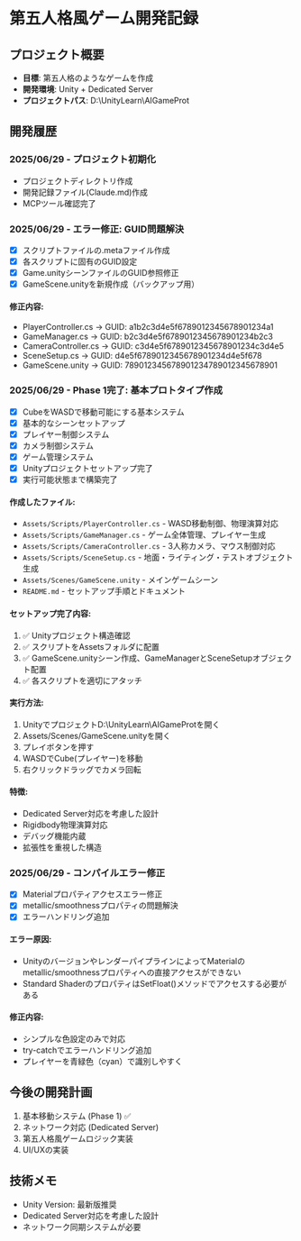 # 第五人格風ゲーム開発記録

## プロジェクト概要
- **目標**: 第五人格のようなゲームを作成
- **開発環境**: Unity + Dedicated Server
- **プロジェクトパス**: D:\UnityLearn\AIGameProt

## 開発履歴

### 2025/06/29 - プロジェクト初期化
- プロジェクトディレクトリ作成
- 開発記録ファイル(Claude.md)作成
- MCPツール確認完了

### 2025/06/29 - エラー修正: GUID問題解決
- [x] スクリプトファイルの.metaファイル作成
- [x] 各スクリプトに固有のGUID設定
- [x] Game.unityシーンファイルのGUID参照修正
- [x] GameScene.unityを新規作成（バックアップ用）

#### 修正内容:
- PlayerController.cs → GUID: a1b2c3d4e5f6789012345678901234a1
- GameManager.cs → GUID: b2c3d4e5f6789012345678901234b2c3
- CameraController.cs → GUID: c3d4e5f6789012345678901234c3d4e5
- SceneSetup.cs → GUID: d4e5f6789012345678901234d4e5f678
- GameScene.unity → GUID: 789012345678901234789012345678901

### 2025/06/29 - Phase 1完了: 基本プロトタイプ作成
- [x] CubeをWASDで移動可能にする基本システム
- [x] 基本的なシーンセットアップ
- [x] プレイヤー制御システム
- [x] カメラ制御システム
- [x] ゲーム管理システム
- [x] Unityプロジェクトセットアップ完了
- [x] 実行可能状態まで構築完了

#### 作成したファイル:
- `Assets/Scripts/PlayerController.cs` - WASD移動制御、物理演算対応
- `Assets/Scripts/GameManager.cs` - ゲーム全体管理、プレイヤー生成
- `Assets/Scripts/CameraController.cs` - 3人称カメラ、マウス制御対応
- `Assets/Scripts/SceneSetup.cs` - 地面・ライティング・テストオブジェクト生成
- `Assets/Scenes/GameScene.unity` - メインゲームシーン
- `README.md` - セットアップ手順とドキュメント

#### セットアップ完了内容:
1. ✅ Unityプロジェクト構造確認
2. ✅ スクリプトをAssetsフォルダに配置
3. ✅ GameScene.unityシーン作成、GameManagerとSceneSetupオブジェクト配置
4. ✅ 各スクリプトを適切にアタッチ

#### 実行方法:
1. UnityでプロジェクトD:\UnityLearn\AIGameProtを開く
2. Assets/Scenes/GameScene.unityを開く
3. プレイボタンを押す
4. WASDでCube(プレイヤー)を移動
5. 右クリックドラッグでカメラ回転

#### 特徴:
- Dedicated Server対応を考慮した設計
- Rigidbody物理演算対応
- デバッグ機能内蔵
- 拡張性を重視した構造

### 2025/06/29 - コンパイルエラー修正
- [x] Materialプロパティアクセスエラー修正
- [x] metallic/smoothnessプロパティの問題解決
- [x] エラーハンドリング追加

#### エラー原因:
- UnityのバージョンやレンダーパイプラインによってMaterialのmetallic/smoothnessプロパティへの直接アクセスができない
- Standard ShaderのプロパティはSetFloat()メソッドでアクセスする必要がある

#### 修正内容:
- シンプルな色設定のみで対応
- try-catchでエラーハンドリング追加
- プレイヤーを青緑色（cyan）で識別しやすく

## 今後の開発計画
1. 基本移動システム (Phase 1) ✅
2. ネットワーク対応 (Dedicated Server)
3. 第五人格風ゲームロジック実装
4. UI/UXの実装

## 技術メモ
- Unity Version: 最新版推奨
- Dedicated Server対応を考慮した設計
- ネットワーク同期システムが必要
